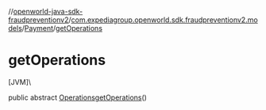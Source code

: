 //[openworld-java-sdk-fraudpreventionv2](../../../index.md)/[com.expediagroup.openworld.sdk.fraudpreventionv2.models](../index.md)/[Payment](index.md)/[getOperations](get-operations.md)

# getOperations

[JVM]\

public abstract [Operations](../-operations/index.md)[getOperations](get-operations.md)()
